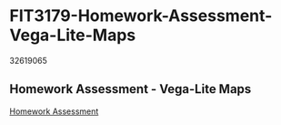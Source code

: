 # FIT3179-Homework-Assessment-Vega-Lite-Maps
32619065

## Homework Assessment - Vega-Lite Maps

<!-- hyper link this -->
[Homework Assessment](index.html)

<!-- hyper link this -->
